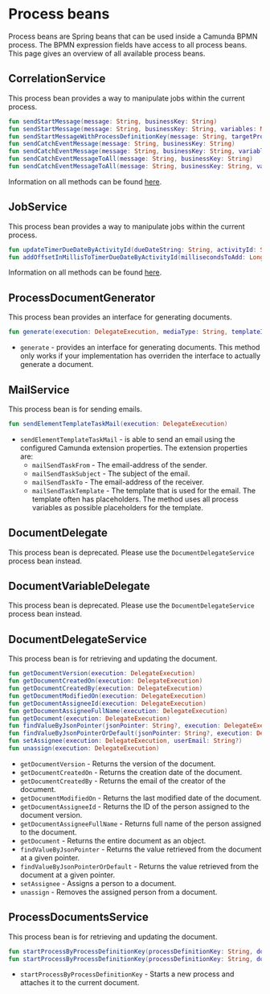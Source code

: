 # Process beans

Process beans are Spring beans that can be used inside a Camunda BPMN process. The BPMN expression fields have access to
all process beans. This page gives an overview of all available process beans.

## CorrelationService

This process bean provides a way to manipulate jobs within the current process.

```kotlin
fun sendStartMessage(message: String, businessKey: String)
fun sendStartMessage(message: String, businessKey: String, variables: Map<String, Any>?)
fun sendStartMessageWithProcessDefinitionKey(message: String, targetProcessDefinitionKey: String, businessKey: String, variables: Map<String, Any>?)
fun sendCatchEventMessage(message: String, businessKey: String)
fun sendCatchEventMessage(message: String, businessKey: String, variables: Map<String, Any>?)
fun sendCatchEventMessageToAll(message: String, businessKey: String)
fun sendCatchEventMessageToAll(message: String, businessKey: String, variables: Map<String,Any>?)
```

Information on all methods can be found [here](../using-valtimo/process/process-beans/correlation-service.md).

## JobService

This process bean provides a way to manipulate jobs within the current process.

```kotlin
fun updateTimerDueDateByActivityId(dueDateString: String, activityId: String, execution: DelegateExecution)
fun addOffsetInMillisToTimerDueDateByActivityId(millisecondsToAdd: Long, activityId: String, execution: DelegateExecution)
```

Information on all methods can be found [here](../using-valtimo/process/process-beans/job-service.md).

## ProcessDocumentGenerator

This process bean provides an interface for generating documents.

```kotlin
fun generate(execution: DelegateExecution, mediaType: String, templateIdentifier: String)
```

- `generate` - provides an interface for generating documents. This method only works if your implementation has
  overriden the interface to actually generate a document.

## MailService

This process bean is for sending emails.

```kotlin
fun sendElementTemplateTaskMail(execution: DelegateExecution)
```

- `sendElementTemplateTaskMail` - is able to send an email using the configured Camunda extension properties. The extension properties are:
  - `mailSendTaskFrom` - The email-address of the sender.
  - `mailSendTaskSubject` - The subject of the email.
  - `mailSendTaskTo` - The email-address of the receiver.
  - `mailSendTaskTemplate` - The template that is used for the email. The template often has placeholders. The method
    uses all process variables as possible placeholders for the template.

## DocumentDelegate

This process bean is deprecated. Please use the `DocumentDelegateService` process bean instead.

## DocumentVariableDelegate

This process bean is deprecated. Please use the `DocumentDelegateService` process bean instead.

## DocumentDelegateService

This process bean is for retrieving and updating the document.

```kotlin
fun getDocumentVersion(execution: DelegateExecution)
fun getDocumentCreatedOn(execution: DelegateExecution)
fun getDocumentCreatedBy(execution: DelegateExecution)
fun getDocumentModifiedOn(execution: DelegateExecution)
fun getDocumentAssigneeId(execution: DelegateExecution)
fun getDocumentAssigneeFullName(execution: DelegateExecution)
fun getDocument(execution: DelegateExecution)
fun findValueByJsonPointer(jsonPointer: String?, execution: DelegateExecution?)
fun findValueByJsonPointerOrDefault(jsonPointer: String?, execution: DelegateExecution, defaultValue: Any)
fun setAssignee(execution: DelegateExecution, userEmail: String?)
fun unassign(execution: DelegateExecution)
```

- `getDocumentVersion` - Returns the version of the document.
- `getDocumentCreatedOn` - Returns the creation date of the document.
- `getDocumentCreatedBy` - Returns the email of the creator of the document.
- `getDocumentModifiedOn` - Returns the last modified date of the document.
- `getDocumentAssigneeId` - Returns the ID of the person assigned to the document version.
- `getDocumentAssigneeFullName` - Returns full name of the person assigned to the document.
- `getDocument` - Returns the entire document as an object.
- `findValueByJsonPointer` - Returns the value retrieved from the document at a given pointer.
- `findValueByJsonPointerOrDefault` - Returns the value retrieved from the document at a given pointer.
- `setAssignee` - Assigns a person to a document.
- `unassign` - Removes the assigned person from a document.

## ProcessDocumentsService

This process bean is for retrieving and updating the document.

```kotlin
fun startProcessByProcessDefinitionKey(processDefinitionKey: String, documentId: String)
fun startProcessByProcessDefinitionKey(processDefinitionKey: String, documentId: String, variables: Map<String, Any>?)
```

- `startProcessByProcessDefinitionKey` - Starts a new process and attaches it to the current document.
